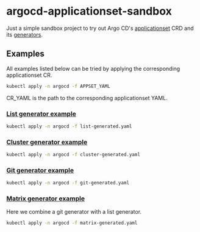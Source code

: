 # argocd-applicationset-sandbox

Just a simple sandbox project to try out Argo
CD's [applicationset](https://argo-cd.readthedocs.io/en/latest/operator-manual/applicationset/) CRD and
its [generators](https://argo-cd.readthedocs.io/en/latest/operator-manual/applicationset/Generators/).

## Examples

All examples listed below can be tried by applying the corresponding applicationset CR.

```bash
kubectl apply -n argocd -f APPSET_YAML
```

CR_YAML is the path to the corresponding applicationset YAML.

### [List generator example](https://argo-cd.readthedocs.io/en/latest/operator-manual/applicationset/Generators-List/)

```bash
kubectl apply -n argocd -f list-generated.yaml
```

### [Cluster generator example](https://argo-cd.readthedocs.io/en/latest/operator-manual/applicationset/Generators-Cluster/)

```bash
kubectl apply -n argocd -f cluster-generated.yaml
```

### [Git generator example](https://argo-cd.readthedocs.io/en/latest/operator-manual/applicationset/Generators-Git/)

```bash
kubectl apply -n argocd -f git-generated.yaml
```

### [Matrix generator example](https://argo-cd.readthedocs.io/en/latest/operator-manual/applicationset/Generators-Matrix/)

Here we combine a git generator with a list generator.

```bash
kubectl apply -n argocd -f matrix-generated.yaml
```